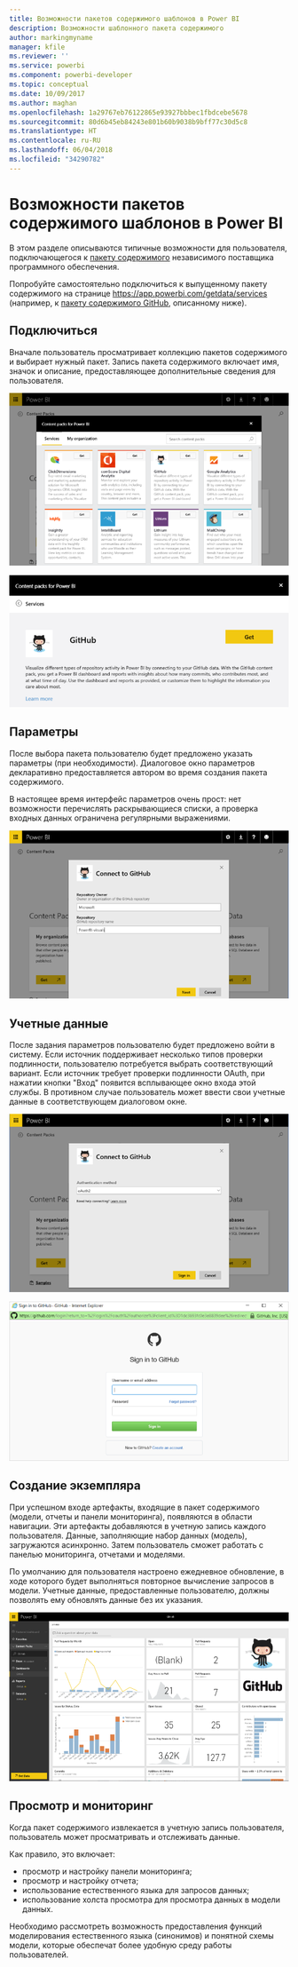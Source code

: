 ```yaml
---
title: Возможности пакетов содержимого шаблонов в Power BI
description: Возможности шаблонного пакета содержимого
author: markingmyname
manager: kfile
ms.reviewer: ''
ms.service: powerbi
ms.component: powerbi-developer
ms.topic: conceptual
ms.date: 10/09/2017
ms.author: maghan
ms.openlocfilehash: 1a29767eb76122865e93927bbbec1fbdcebe5678
ms.sourcegitcommit: 80d6b45eb84243e801b60b9038b9bff77c30d5c8
ms.translationtype: HT
ms.contentlocale: ru-RU
ms.lasthandoff: 06/04/2018
ms.locfileid: "34290782"
---
```

# <a name="template-content-pack-experiences-in-power-bi"></a>Возможности пакетов содержимого шаблонов в Power BI
В этом разделе описываются типичные возможности для пользователя, подключающегося к [пакету содержимого](../service-connect-to-services.md) независимого поставщика программного обеспечения. 

Попробуйте самостоятельно подключиться к выпущенному пакету содержимого на странице https://app.powerbi.com/getdata/services (например, к [пакету содержимого GitHub](https://app.powerbi.com/getdata/services/github), описанному ниже).

## <a name="connect"></a>Подключиться
Вначале пользователь просматривает коллекцию пакетов содержимого и выбирает нужный пакет. Запись пакета содержимого включает имя, значок и описание, предоставляющее дополнительные сведения для пользователя.

![подключение](media/template-content-pack-experience/github_data.png)

![подключение](media/template-content-pack-experience/github_connect.png)

## <a name="parameters"></a>Параметры
После выбора пакета пользователю будет предложено указать параметры (при необходимости). Диалоговое окно параметров декларативно предоставляется автором во время создания пакета содержимого.

В настоящее время интерфейс параметров очень прост: нет возможности перечислять раскрывающиеся списки, а проверка входных данных ограничена регулярными выражениями.

![параметры](media/template-content-pack-experience/github_params.png)

## <a name="credentials"></a>Учетные данные
После задания параметров пользователю будет предложено войти в систему.  Если источник поддерживает несколько типов проверки подлинности, пользователю потребуется выбрать соответствующий вариант. Если источник требует проверки подлинности OAuth, при нажатии кнопки "Вход" появится всплывающее окно входа этой службы.  В противном случае пользователь может ввести свои учетные данные в соответствующем диалоговом окне.

![Учетные данные](media/template-content-pack-experience/github_login.png)

![подключение](media/template-content-pack-experience/github_creds2.png)

## <a name="instantiation"></a>Создание экземпляра
При успешном входе артефакты, входящие в пакет содержимого (модели, отчеты и панели мониторинга), появляются в области навигации.  Эти артефакты добавляются в учетную запись каждого пользователя.  Данные, заполняющие набор данных (модель), загружаются асинхронно.  Затем пользователь сможет работать с панелью мониторинга, отчетами и моделями.

По умолчанию для пользователя настроено ежедневное обновление, в ходе которого будет выполняться повторное вычисление запросов в модели.  Учетные данные, предоставленные пользователю, должны позволять ему обновлять данные без их указания.

![Создание экземпляра](media/template-content-pack-experience/github_dashboard.png)

## <a name="exploration-and-monitoring"></a>Просмотр и мониторинг
Когда пакет содержимого извлекается в учетную запись пользователя, пользователь может просматривать и отслеживать данные.

Как правило, это включает:

* просмотр и настройку панели мониторинга;
* просмотр и настройку отчета;
* использование естественного языка для запросов данных;
* использование холста просмотра для просмотра данных в модели данных.

Необходимо рассмотреть возможность предоставления функций моделирования естественного языка (синонимов) и понятной схемы модели, которые обеспечат более удобную среду работы пользователей.

